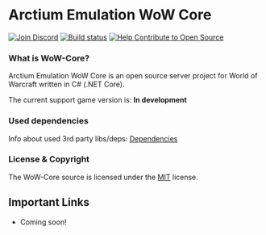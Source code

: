 # Arctium Emulation WoW Core

[![Join Discord](https://img.shields.io/badge/discord-join-7289DA.svg)](https://discord.gg/3wcx5rK) [![Build status](https://ci.appveyor.com/api/projects/status/aaoegmcmp5emmom4/branch/master?svg=true)](https://ci.appveyor.com/project/Fabi/project-wow/branch/master)
[![Help Contribute to Open Source](https://www.codetriage.com/arctium-emulation/wow-core/badges/users.svg)](https://www.codetriage.com/arctium-emulation/wow-core)

### What is WoW-Core?

Arctium Emulation WoW Core is an open source server project for World of Warcraft written in C# (.NET Core).

The current support game version is: **In development**

### Used dependencies
Info about used 3rd party libs/deps: [Dependencies](https://github.com/Arctium-Emulation/WoW-Core/blob/master/deps/README.md)

### License & Copyright

The WoW-Core source is licensed under the [MIT](https://github.com/Arctium-Emulation/WoW-Core/blob/master/LICENSE) license.

## Important Links

- Coming soon!
